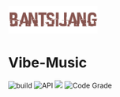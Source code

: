 <img src="https://raw.githubusercontent.com/LebogangBantsijang/KxGenesis/master/profile-image.png" height="56">

# Vibe-Music
![build](https://travis-ci.com/LebogangBantsijang/Vibe.svg?branch=master) ![API](https://img.shields.io/badge/Android-23+-yellow.svg) ![](https://www.code-inspector.com/project/18229/status/svg) ![Code Grade](https://www.code-inspector.com/project/18229/score/svg)


